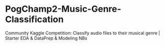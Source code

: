 # PogChamp2-Music-Genre-Classification
Community Kaggle Competition: Classify audio files to their musical genre | Starter EDA &amp; DataPrep &amp; Modeling NBs
